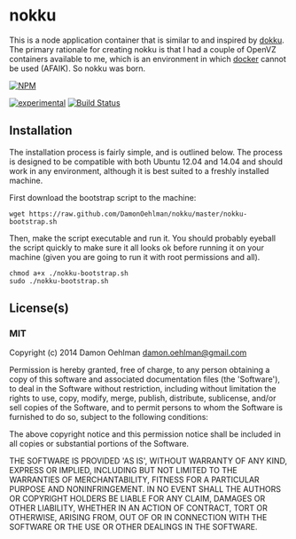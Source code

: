 # nokku

This is a node application container that is similar to and inspired by
[dokku](https://github.com/progrium/dokku). The primary rationale for
creating nokku is that I had a couple of OpenVZ containers available to
me, which is an environment in which [docker](http://docker.io) cannot
be used (AFAIK).  So nokku was born.


[![NPM](https://nodei.co/npm/nokku.png)](https://nodei.co/npm/nokku/)

[![experimental](https://img.shields.io/badge/stability-experimental-red.svg)](https://github.com/badges/stability-badges) [![Build Status](https://img.shields.io/travis/DamonOehlman/nokku.svg?branch=master)](https://travis-ci.org/DamonOehlman/nokku) 

## Installation

The installation process is fairly simple, and is outlined below.  The process is designed to be compatible with both Ubuntu 12.04 and 14.04 and should work in any environment, although it is best suited to a freshly installed machine.

First download the bootstrap script to the machine:

```
wget https://raw.github.com/DamonOehlman/nokku/master/nokku-bootstrap.sh
```

Then, make the script executable and run it.  You should probably eyeball the script quickly to make sure it all looks ok before running it on your machine (given you are going to run it with root permissions and all).

```
chmod a+x ./nokku-bootstrap.sh
sudo ./nokku-bootstrap.sh
```


## License(s)

### MIT

Copyright (c) 2014 Damon Oehlman <damon.oehlman@gmail.com>

Permission is hereby granted, free of charge, to any person obtaining
a copy of this software and associated documentation files (the
'Software'), to deal in the Software without restriction, including
without limitation the rights to use, copy, modify, merge, publish,
distribute, sublicense, and/or sell copies of the Software, and to
permit persons to whom the Software is furnished to do so, subject to
the following conditions:

The above copyright notice and this permission notice shall be
included in all copies or substantial portions of the Software.

THE SOFTWARE IS PROVIDED 'AS IS', WITHOUT WARRANTY OF ANY KIND,
EXPRESS OR IMPLIED, INCLUDING BUT NOT LIMITED TO THE WARRANTIES OF
MERCHANTABILITY, FITNESS FOR A PARTICULAR PURPOSE AND NONINFRINGEMENT.
IN NO EVENT SHALL THE AUTHORS OR COPYRIGHT HOLDERS BE LIABLE FOR ANY
CLAIM, DAMAGES OR OTHER LIABILITY, WHETHER IN AN ACTION OF CONTRACT,
TORT OR OTHERWISE, ARISING FROM, OUT OF OR IN CONNECTION WITH THE
SOFTWARE OR THE USE OR OTHER DEALINGS IN THE SOFTWARE.
